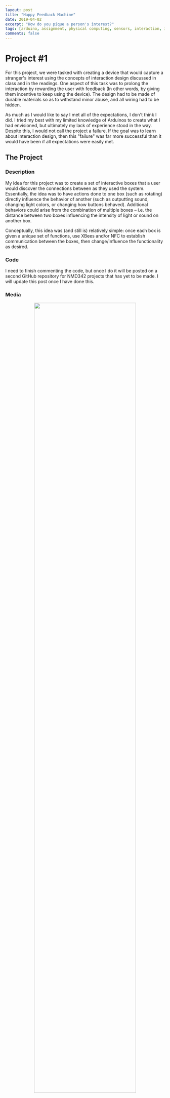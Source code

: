 ```yaml
---
layout: post
title: "Happy Feedback Machine"
date: 2019-04-02
excerpt: "How do you pique a person's interest?"
tags: [arduino, assignment, physical computing, sensors, interaction, interaction design, design]
comments: false
---
```


# Project #1
For this project, we were tasked with creating a device that would capture a stranger's interest using the concepts of interaction design discussed in class and in the readings. One aspect of this task was to prolong the interaction by rewarding the user with feedback (In other words, by giving them incentive to keep using the device). The design had to be made of durable materials so as to withstand minor abuse, and all wiring had to be hidden.

As much as I would like to say I met all of the expectations, I don't think I did. I tried my best with my limited knowledge of Arduinos to create what I had envisioned, but ultimately my lack of experience stood in the way. Despite this, I would not call the project a failure. If the goal was to learn about interaction design, then this "failure" was far more successful than it would have been if all expectations were easily met.


## The Project
### Description
My idea for this project was to create a set of interactive boxes that a user would discover the connections between as they used the system. Essentially, the idea was to have actions done to one box (such as rotating) directly influence the behavior of another (such as outputting sound, changing light colors, or changing how buttons behaved). Additional behaviors could arise from the combination of multiple boxes – i.e. the distance between two boxes influencing the intensity of light or sound on another box.

Conceptually, this idea was (and still is) relatively simple: once each box is given a unique set of functions, use XBees and/or NFC to establish communication between the boxes, then change/influence the functionality as desired.

### Code
I need to finish commenting the code, but once I do it will be posted on a second GitHub repository for NMD342 projects that has yet to be made. I will update this post once I have done this.

### Media
<center>
<img style="border-radius: 5px;" width="80%" src="../assets/img/posts/Location.jpeg">

<img style="border-radius: 5px;" width="80%" src="../assets/img/posts/Setup.jpeg">

<img style="border-radius: 5px;" width="80%" src="../assets/img/posts/IlluminatedBoxes.jpeg">

<img style="border-radius: 5px;" width="80%" src="../assets/img/posts/Soldering.jpeg">
</center>

### Reflection
Ultimately, I am
